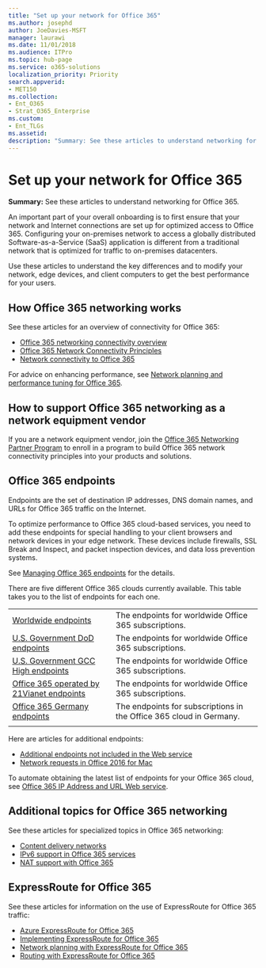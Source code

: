 ```yaml
---
title: "Set up your network for Office 365"
ms.author: josephd
author: JoeDavies-MSFT
manager: laurawi
ms.date: 11/01/2018
ms.audience: ITPro
ms.topic: hub-page
ms.service: o365-solutions
localization_priority: Priority
search.appverid:
- MET150
ms.collection: 
- Ent_O365
- Strat_O365_Enterprise
ms.custom:
- Ent_TLGs
ms.assetid: 
description: "Summary: See these articles to understand networking for Office 365."
---
```


# Set up your network for Office 365

**Summary:** See these articles to understand networking for Office 365.
  
An important part of your overall onboarding is to first ensure that your network and Internet connections are set up for optimized access to Office 365. Configuring your on-premises network to access a globally distributed Software-as-a-Service (SaaS) application is different from a traditional network that is optimized for traffic to on-premises datacenters. 

Use these articles to understand the key differences and to modify your network, edge devices, and client computers to get the best performance for your users.

## How Office 365 networking works

See these articles for an overview of connectivity for Office 365:

- [Office 365 networking connectivity overview](office-365-networking-overview.md)
- [Office 365 Network Connectivity Principles](office-365-network-connectivity-principles.md)
- [Network connectivity to Office 365](network-connectivity.md)

For advice on enhancing performance, see [Network planning and performance tuning for Office 365](network-planning-and-performance.md).

## How to support Office 365 networking as a network equipment vendor

If you are a network equipment vendor, join the [Office 365 Networking Partner Program](office-365-networking-partner-program.md) to enroll in a program to build Office 365 network connectivity principles into your products and solutions. 

## Office 365 endpoints

Endpoints are the set of destination IP addresses, DNS domain names, and URLs for Office 365 traffic on the Internet. 

To optimize performance to Office 365 cloud-based services, you need to add these endpoints for special handling to your client browsers and network devices in your edge network. These devices include firewalls, SSL Break and Inspect, and packet inspection devices, and data loss prevention systems.

See [Managing Office 365 endpoints](managing-office-365-endpoints.md) for the details.

There are five different Office 365 clouds currently available. This table takes you to the list of endpoints for each one.

|||
|:-------|:-----|
| [Worldwide endpoints](urls-and-ip-address-ranges.md) | The endpoints for worldwide Office 365 subscriptions. |
| [U.S. Government DoD endpoints](office-365-u-s-government-dod-endpoints.md) | The endpoints for worldwide Office 365 subscriptions. |
| [U.S. Government GCC High endpoints](office-365-u-s-government-gcc-high-endpoints.md) | The endpoints for worldwide Office 365 subscriptions. |
| [Office 365 operated by 21Vianet endpoints](urls-and-ip-address-ranges-21vianet.md) | The endpoints for worldwide Office 365 subscriptions. |
| [Office 365 Germany endpoints](office-365-germany-endpoints.md) | The endpoints for subscriptions in the Office 365 cloud in Germany. |
|||

Here are articles for additional endpoints:

- [Additional endpoints not included in the Web service](additional-office365-ip-addresses-and-urls.md)
- [Network requests in Office 2016 for Mac](network-requests-in-office-2016-for-mac.md)

To automate obtaining the latest list of endpoints for your Office 365 cloud, see [Office 365 IP Address and URL Web service](office-365-ip-web-service.md).

## Additional topics for Office 365 networking

See these articles for specialized topics in Office 365 networking:

- [Content delivery networks](content-delivery-networks.md)
- [IPv6 support in Office 365 services](ipv6-support.md)
- [NAT support with Office 365](nat-support-with-office-365.md)

## ExpressRoute for Office 365

See these articles for information on the use of ExpressRoute for Office 365 traffic:

- [Azure ExpressRoute for Office 365](azure-expressroute.md)
- [Implementing ExpressRoute for Office 365](implementing-expressroute.md)
- [Network planning with ExpressRoute for Office 365](network-planning-with-expressroute.md)
- [Routing with ExpressRoute for Office 365](routing-with-expressroute.md)

